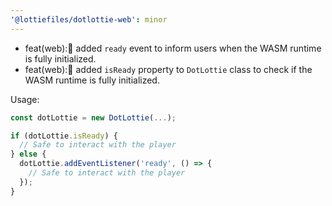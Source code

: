 ```yaml
---
'@lottiefiles/dotlottie-web': minor
---
```


* feat(web):🎸 added `ready` event to inform users when the WASM runtime is fully initialized.
* feat(web):🎸 added `isReady` property to `DotLottie` class to check if the WASM runtime is fully initialized.

Usage:

```js
const dotLottie = new DotLottie(...);

if (dotLottie.isReady) {
  // Safe to interact with the player
} else {
  dotLottie.addEventListener('ready', () => {
    // Safe to interact with the player
  });
}
```
